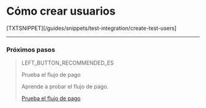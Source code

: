 # Cómo crear usuarios

[TXTSNIPPET][/guides/snippets/test-integration/create-test-users]

---
### Próximos pasos

> LEFT_BUTTON_RECOMMENDED_ES
>
> Prueba el flujo de pago
>
> Aprende a probar el flujo de pago.
>
> [Prueba el flujo de pago](https://www.mercadopago[FAKER][URL][DOMAIN]/developers/es/guides/checkout-api/test-payment-flow)